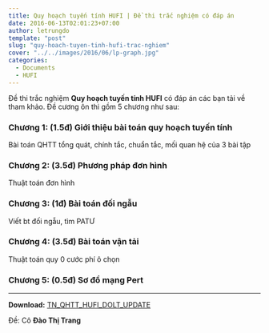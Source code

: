 ```yaml
---
title: Quy hoạch tuyến tính HUFI | Đề thi trắc nghiệm có đáp án
date: 2016-06-13T02:01:23+07:00
author: letrungdo
template: "post"
slug: "quy-hoach-tuyen-tinh-hufi-trac-nghiem"
cover: "../../images/2016/06/lp-graph.jpg"
categories:
  - Documents
  - HUFI
---
```

Đề thi trắc nghiệm **Quy hoạch tuyến tính HUFI** có đáp án các bạn tải về tham khảo. Đề cương ôn thi gồm 5 chương như sau:

### Chương 1: (1.5đ) Giới thiệu bài toán quy hoạch tuyến tính

Bài toán QHTT tổng quát, chính tắc, chuẩn tắc, mối quan hệ của 3 bài tập

### Chương 2: (3.5đ) Phương pháp đơn hình

Thuật toán đơn hình

### Chương 3: (1đ) Bài toán đối ngẫu

Viết bt đối ngẫu, tìm PATƯ

### Chương 4: (3.5đ) Bài toán vận tải

Thuật toán quy 0 cước phí ô chọn

### Chương 5: (0.5đ) Sơ đồ mạng Pert

* * *

**Download:** [TN\_QHTT\_HUFI\_DOLT\_UPDATE](https://drive.google.com/file/d/1RnnsGPr_YjtS1AkglD-2TYJvtjGcgiml/view?usp=sharing)

Đề: Cô **Đào Thị Trang**